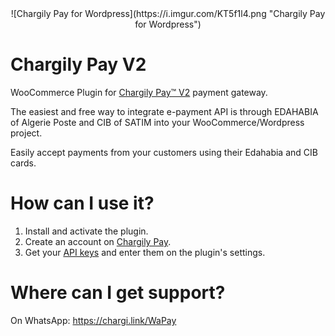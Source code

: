 <center>![Chargily Pay for Wordpress](https://i.imgur.com/KT5f1l4.png "Chargily Pay for Wordpress")</center>

# Chargily Pay V2

WooCommerce Plugin for [Chargily Pay™ V2](https://chargily.com/business/pay "Chargily Pay™ V2") payment gateway.

The easiest and free way to integrate e-payment API is through EDAHABIA of Algerie Poste and CIB of SATIM into your WooCommerce/Wordpress project.

Easily accept payments from your customers using their Edahabia and CIB cards.

# How can I use it?
1. Install and activate the plugin.
2. Create an account on [Chargily Pay](https://pay.chargily.com/dashboard/register "Chargily Pay").
3. Get your [API keys](https://dev.chargily.com/pay-v2/api-keys "API keys") and enter them on the plugin's settings.

# Where can I get support?
On WhatsApp: https://chargi.link/WaPay
